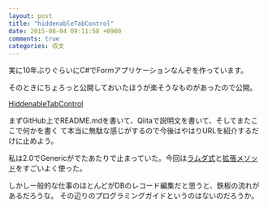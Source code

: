 ```yaml
---
layout: post
title: "hiddenableTabControl"
date: 2015-08-04 09:11:58 +0900
comments: true
categories: 収支
---
```


実に10年ぶりぐらいにC#でFormアプリケーションなんぞを作っています。

そのときにちょろっと公開しておいたほうが楽そうなものがあったので公開。

[HiddenableTabControl](https://github.com/PharaohKJ/HiddenableTabControl)

まずGitHub上でREADME.mdを書いて、Qiitaで説明文を書いて、そしてまたここで何かを書く
て本当に無駄な感じがするので今後はやはりURLを紹介するだけに止めよう。

私は2.0でGenericがでたあたりで止まっていた。今回は[ラムダ式](https://msdn.microsoft.com/ja-jp/library/bb397687%28v=vs.120%29.aspx)と[拡張メソッド](https://msdn.microsoft.com/ja-jp/library/Bb383977%28v=VS.120%29.aspx)をすごいよく使った。

しかし一般的な仕事のほとんどがDBのレコード編集だと思うと、鉄板の流れがあるだろうな。
その辺りのプログラミングガイドというのはないのだろうか。
